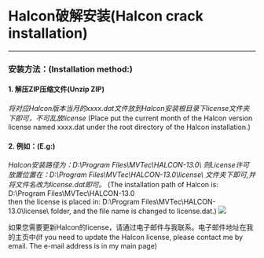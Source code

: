 # Halcon破解安装(Halcon crack installation)

----------
### 安装方法：(Installation method:)

#### 1. 解压ZIP压缩文件(Unzip ZIP)
*将对应Halcon版本当月的xxxx.dat文件放到Halcon安装根目录下license文件夹下即可，不可乱放license*
(Place put the current month of the Halcon version license named xxxx.dat under the root directory of the Halcon installation.)
#### 2. 例如：(E.g:)
*Halcon安装路径为：D:\Program Files\MVTec\HALCON-13.0\ 
则License许可放置位置在：D:\Program Files\MVTec\HALCON-13.0\license\ 文件夹下即可,并将文件名改为license.dat即可。*
(The installation path of Halcon is: D:\Program Files\MVTec\HALCON-13.0\
then the license is placed in: D:\Program Files\MVTec\HALCON-13.0\license\ folder, and the file name is changed to  license.dat.)
![](https://i.imgur.com/WzYxcGj.png)



如果您需要更新Halcon的license，请通过电子邮件与我联系。电子邮件地址在我的主页中(If you need to update the Halcon license, please contact me by email. The e-mail address is in my main page)
